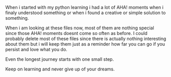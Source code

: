 When i started with my python learning i had a lot of AHA! moments when i finaly
understood something or when i found a creative or simple solution to something.

When i am looking at these files now, most of them are nothing special since
those AHA! moments doesnt come so often as before. I could probably delete
most of these files since there is actually nothing interesting about them
but i will keep them just as a reminder how far you can go if you persist and
love what you do.

Even the longest journey starts with one small step.

Keep on learning and never give up of your dreams.
